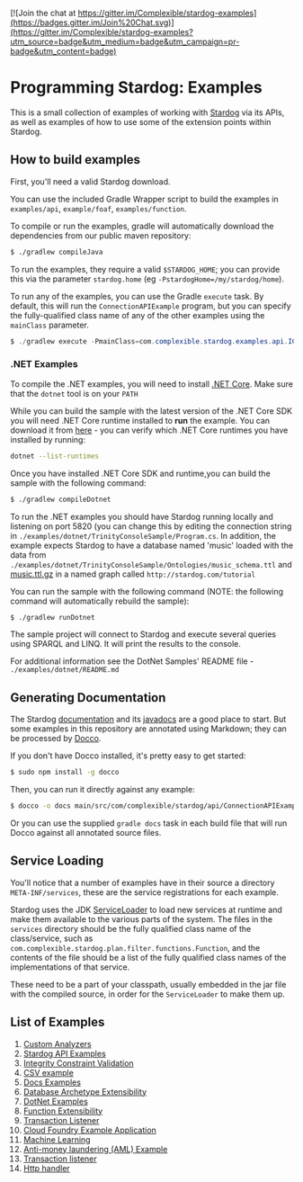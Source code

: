 [![Join the chat at https://gitter.im/Complexible/stardog-examples](https://badges.gitter.im/Join%20Chat.svg)](https://gitter.im/Complexible/stardog-examples?utm_source=badge&utm_medium=badge&utm_campaign=pr-badge&utm_content=badge)

# Programming Stardog: Examples

This is a small collection of examples of working with [Stardog](http://stardog.com) via its APIs, as
well as examples of how to use some of the extension points within Stardog.

## How to build examples

First, you'll need a valid Stardog download.

You can use the included Gradle Wrapper script to build the examples in `examples/api`, `example/foaf`, `examples/function`.

To compile or run the examples, gradle will automatically download the dependencies from our public maven repository:

```bash
$ ./gradlew compileJava
```

To run the examples, they require a valid `$STARDOG_HOME`; you can provide this via the parameter `stardog.home`
(eg `-PstardogHome=/my/stardog/home`).

To run any of the examples, you can use the Gradle `execute` task.  By default, this will run the `ConnectionAPIExample`
program, but you can specify the fully-qualified class name of any of the other examples using the `mainClass` parameter.

```java
$ ./gradlew execute -PmainClass=com.complexible.stardog.examples.api.ICVExample
```

### .NET Examples

To compile the .NET examples, you will need to install [.NET Core](https://dotnet.microsoft.com/download). Make sure that the `dotnet` tool is on your `PATH`

While you can build the sample with the latest version of the .NET Core SDK you will need .NET Core runtime installed to **run** the example. You can download it from [here](https://dotnet.microsoft.com/download/dotnet-core/2.1) - you can verify which .NET Core runtimes you have installed by running:

```bash
dotnet --list-runtimes
```

Once you have installed .NET Core SDK and runtime,you can build the sample with the following command:

```bash
$ ./gradlew compileDotnet
```

To run the .NET examples you should have Stardog running locally and listening on port 5820 (you can change this by editing the connection string in `./examples/dotnet/TrinityConsoleSample/Program.cs`. In addition, the example expects Stardog to have a database named 'music' loaded with the data from `./examples/dotnet/TrinityConsoleSample/Ontologies/music_schema.ttl` and [music.ttl.gz](https://github.com/stardog-union/stardog-tutorials/blob/master/music/music.ttl.gz) in a named graph called `http://stardog.com/tutorial`

You can run the sample with the following command (NOTE: the following command will automatically rebuild the sample):

```bash
$ ./gradlew runDotnet
```

The sample project will connect to Stardog and execute several queries using SPARQL and LINQ. It will print the results to the console.

For additional information see the DotNet Samples' README file - `./examples/dotnet/README.md`

## Generating Documentation

The Stardog [documentation](http://docs.stardog.com) and its [javadocs](http://docs.stardog.com/java/snarl) are a good
place to start. But some examples in this repository are annotated using Markdown; they can be processed by
[Docco](http://jashkenas.github.io/docco/).

If you don't have Docco installed, it's pretty easy to get started:

```bash
$ sudo npm install -g docco
```

Then, you can run it directly against any example:

```bash
$ docco -o docs main/src/com/complexible/stardog/api/ConnectionAPIExample.java
```

Or you can use the supplied `gradle docs` task in each build file that will run Docco against all annotated source files.

## Service Loading

You'll notice that a number of examples have in their source a directory `META-INF/services`, these are the service
registrations for each example.

Stardog uses the JDK [ServiceLoader](http://docs.oracle.com/javase/6/docs/api/java/util/ServiceLoader.html) to load
new services at runtime and make them available to the various parts of the system.  The files in the `services`
directory should be the fully qualified class name of the class/service, such as `com.complexible.stardog.plan.filter.functions.Function`,
and the contents of the file should be a list of the fully qualified class names of the implementations of that service.

These need to be a part of your classpath, usually embedded in the jar file with the compiled source, in order for
the `ServiceLoader` to make them up.

## List of Examples

1. [Custom Analyzers](./examples/analyzer/readme.md)
1. [Stardog API Examples](./examples/api/readme.md)
1. [Integrity Constraint Validation](./examples/cli/icv)
1. [CSV example](./examples/cli/virtual/csv/readme.md)
1. [Docs Examples](./examples/docs/readme.md)
1. [Database Archetype Extensibility](https://github.com/stardog-union/stardog-archetypes/)
1. [DotNet Examples](./examples/dotnet/README.md)
1. [Function Extensibility](./examples/function/readme.md)
1. [Transaction Listener](./examples/listener/readme.md)
1. [Cloud Foundry Example Application](https://github.com/stardog-union/cf-example)
1. [Machine Learning](./examples/machinelearning)
1. [Anti-money laundering (AML) Example](./examples/aml)
1. [Transaction listener](./examples/connectable)
1. [Http handler](./examples/http_handler)
